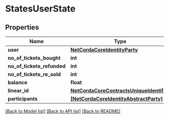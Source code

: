 # StatesUserState

## Properties
Name | Type | Description | Notes
------------ | ------------- | ------------- | -------------
**user** | [**NetCordaCoreIdentityParty**](NetCordaCoreIdentityParty.md) |  | [optional] 
**no_of_tickets_bought** | **int** |  | [optional] 
**no_of_tickets_refunded** | **int** |  | [optional] 
**no_of_tickets_re_sold** | **int** |  | [optional] 
**balance** | **float** |  | [optional] 
**linear_id** | [**NetCordaCoreContractsUniqueIdentifier**](NetCordaCoreContractsUniqueIdentifier.md) |  | [optional] 
**participants** | [**[NetCordaCoreIdentityAbstractParty]**](NetCordaCoreIdentityAbstractParty.md) |  | [optional] 

[[Back to Model list]](../README.md#documentation-for-models) [[Back to API list]](../README.md#documentation-for-api-endpoints) [[Back to README]](../README.md)


